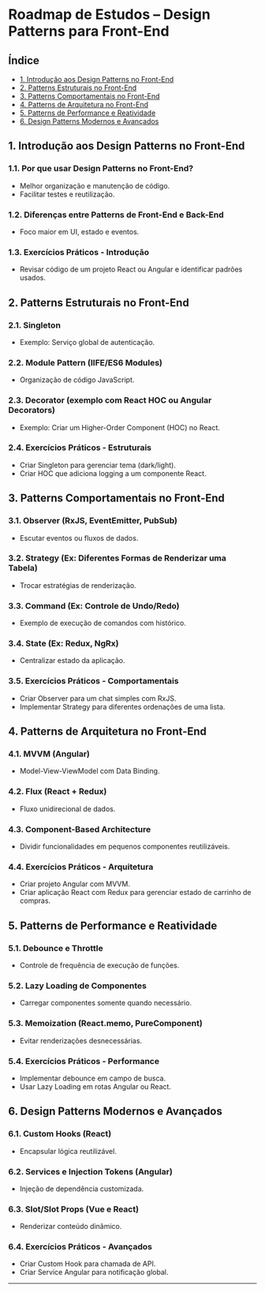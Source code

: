 # Roadmap de Estudos – Design Patterns para Front-End

## Índice

- [1. Introdução aos Design Patterns no Front-End](#1-introdução-aos-design-patterns-no-front-end)
- [2. Patterns Estruturais no Front-End](#2-patterns-estruturais-no-front-end)
- [3. Patterns Comportamentais no Front-End](#3-patterns-comportamentais-no-front-end)
- [4. Patterns de Arquitetura no Front-End](#4-patterns-de-arquitetura-no-front-end)
- [5. Patterns de Performance e Reatividade](#5-patterns-de-performance-e-reatividade)
- [6. Design Patterns Modernos e Avançados](#6-design-patterns-modernos-e-avançados)

## 1. Introdução aos Design Patterns no Front-End

### 1.1. Por que usar Design Patterns no Front-End?
- Melhor organização e manutenção de código.
- Facilitar testes e reutilização.

### 1.2. Diferenças entre Patterns de Front-End e Back-End
- Foco maior em UI, estado e eventos.

### 1.3. Exercícios Práticos - Introdução
- Revisar código de um projeto React ou Angular e identificar padrões usados.

## 2. Patterns Estruturais no Front-End

### 2.1. Singleton
- Exemplo: Serviço global de autenticação.

### 2.2. Module Pattern (IIFE/ES6 Modules)
- Organização de código JavaScript.

### 2.3. Decorator (exemplo com React HOC ou Angular Decorators)
- Exemplo: Criar um Higher-Order Component (HOC) no React.

### 2.4. Exercícios Práticos - Estruturais
- Criar Singleton para gerenciar tema (dark/light).
- Criar HOC que adiciona logging a um componente React.

## 3. Patterns Comportamentais no Front-End

### 3.1. Observer (RxJS, EventEmitter, PubSub)
- Escutar eventos ou fluxos de dados.

### 3.2. Strategy (Ex: Diferentes Formas de Renderizar uma Tabela)
- Trocar estratégias de renderização.

### 3.3. Command (Ex: Controle de Undo/Redo)
- Exemplo de execução de comandos com histórico.

### 3.4. State (Ex: Redux, NgRx)
- Centralizar estado da aplicação.

### 3.5. Exercícios Práticos - Comportamentais
- Criar Observer para um chat simples com RxJS.
- Implementar Strategy para diferentes ordenações de uma lista.

## 4. Patterns de Arquitetura no Front-End

### 4.1. MVVM (Angular)
- Model-View-ViewModel com Data Binding.

### 4.2. Flux (React + Redux)
- Fluxo unidirecional de dados.

### 4.3. Component-Based Architecture
- Dividir funcionalidades em pequenos componentes reutilizáveis.

### 4.4. Exercícios Práticos - Arquitetura
- Criar projeto Angular com MVVM.
- Criar aplicação React com Redux para gerenciar estado de carrinho de compras.

## 5. Patterns de Performance e Reatividade

### 5.1. Debounce e Throttle
- Controle de frequência de execução de funções.

### 5.2. Lazy Loading de Componentes
- Carregar componentes somente quando necessário.

### 5.3. Memoization (React.memo, PureComponent)
- Evitar renderizações desnecessárias.

### 5.4. Exercícios Práticos - Performance
- Implementar debounce em campo de busca.
- Usar Lazy Loading em rotas Angular ou React.

## 6. Design Patterns Modernos e Avançados

### 6.1. Custom Hooks (React)
- Encapsular lógica reutilizável.

### 6.2. Services e Injection Tokens (Angular)
- Injeção de dependência customizada.

### 6.3. Slot/Slot Props (Vue e React)
- Renderizar conteúdo dinâmico.

### 6.4. Exercícios Práticos - Avançados
- Criar Custom Hook para chamada de API.
- Criar Service Angular para notificação global.

---


